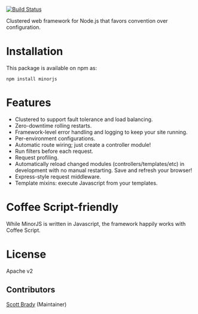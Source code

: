 [![Build Status](https://travis-ci.org/skytap/minorjs.svg?branch=master)](https://travis-ci.org/skytap/minorjs)

Clustered web framework for Node.js that favors convention over configuration.

# Installation

This package is available on npm as:

```
npm install minorjs
```

# Features

* Clustered to support fault tolerance and load balancing.
* Zero-downtime rolling restarts.
* Framework-level error handling and logging to keep your site running.
* Per-environment configurations.
* Automatic route wiring; just create a controller module!
* Run filters before each request.
* Request profiling.
* Automatically reload changed modules (controllers/templates/etc) in development with no manual restarting. Save and refresh your browser!
* Express-style request middleware.
* Template mixins: execute Javascript from your templates.

# Coffee Script-friendly

While MinorJS is written in Javascript, the framework happily works with Coffee Script.

# License

Apache v2

## Contributors

[Scott Brady](https://github.com/scottbrady) (Maintainer)
